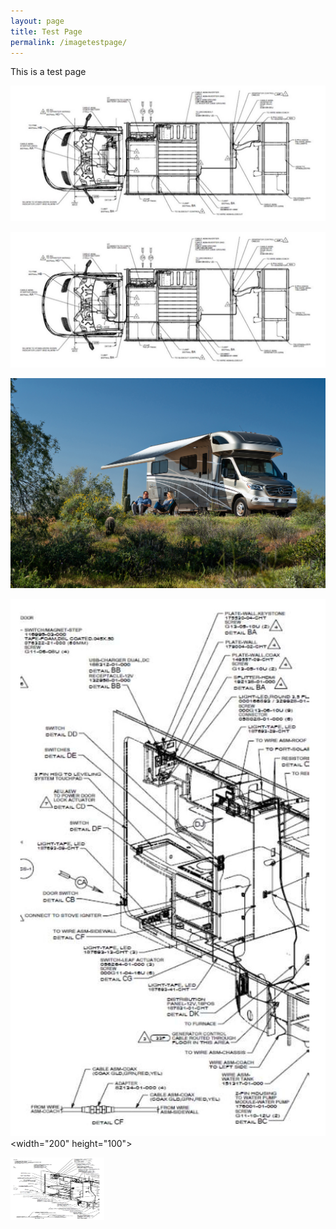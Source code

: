```yaml
---
layout: page
title: Test Page
permalink: /imagetestpage/
---
```


This is a test page

<img src="/assets/vandrawing.jpg">

![vandrawing](/assets/vandrawing.jpg)

<img src="/assets/VW-Lifestyle%2005-20.jpg">

![narrow drawing 1](/assets/narrowdrawing1.jpg) <width="200" height="100">
  

<img src="/assets/narrowdrawing1.jpg" alt="drawing 1"
	title="A cute kitten" width="150" height="100" />
  

                                                              
